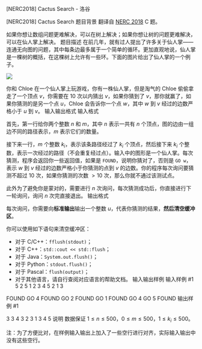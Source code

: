 



[NERC2018] Cactus Search - 洛谷














[NERC2018] Cactus Search
题目背景
翻译自 [NERC 2018](https://neerc.ifmo.ru/archive/2018/neerc-2018-statement.pdf) C 题。

如果你想让数组问题更难解决，可以在树上解决；如果你想让树的问题更难解决，可以在仙人掌上解决。
题目描述
在前几年，就有过人提出了许多关于仙人掌——连通无向图的问题，其中每条边最多属于一个简单的循环。更加直观地说，仙人掌是一棵树的概括，在这棵树上允许有一些环。下面的图片给出了仙人掌的一个例子。

![](https://cdn.luogu.com.cn/upload/image_hosting/a44vr6aa.png)

你和 Chloe 在一个仙人掌上玩游戏，你有一株仙人掌，但是淘气的 Chloe 偷偷拿走了一个顶点 $v$，你需要在 $10$ 次以内猜出 $v$，如果你猜到了 $v$，那你就赢了，如果你猜测的是另一个点 $u$，Chloe 会告诉你一个点 $w$，其中 $w$ 到 $v$ 经过的边数严格小于 $u$ 到 $v$。
输入输出格式
输入格式

首先，第一行给你两个整数 $n$ 和 $m$，其中 $n$ 表示一共有 $n$ 个顶点，图的边由一组边不同的路径表示，$m$ 表示它们的数量。

接下来一行，$m$ 个整数 $k_i$，表示该条路径经过了 $k_i$ 个顶点，然后接下来 $k_i$ 个整数，表示一次经过的路径（不会重复经过点）。输入中的图形是一个仙人掌。每次猜测，程序会返回你一些返回值，如果是 `FOUND`，说明你猜对了，否则是 `GO w`，表示 $w$ 到 $v$ 经过的边数严格小于你猜测的点到 $v$ 的边数。你的程序每次询问要猜测不超过 $10$ 次，如果你猜测的次数 $> 10$ 次，那么你就不通过该测试点。

此外为了避免你是蒙对的，需要进行 $n$ 次询问，每次猜测成功后，你直接进行下一轮询问，询问 $n$ 次完直接退出。
输出格式

每次询问，你需要向**标准输出**输出一个整数 $u$，代表你猜测的结果，**然后清空缓冲区**。

你可以使用如下语句来清空缓冲区：

- 对于 C/C++：`fflush(stdout)`；
- 对于 C++：`std::cout << std::flush`；
- 对于 Java：`System.out.flush()`；
- 对于 Python：`stdout.flush()`；
- 对于 Pascal：`flush(output)`；
- 对于其他语言，请自行查阅对应语言的帮助文档。
输入输出样例
输入样例 #1
5 2
5 1 2 3 4 5
2 1 3

FOUND
GO 4
FOUND
GO 2
FOUND
GO 1
FOUND
GO 4
GO 5
FOUND
输出样例 #1




3
3
4
3
2
3
1
3
4
5
说明
数据保证 $1 \leq n \leq 500$，$0 \leq m \leq 500$，$1 \leq k_i \leq 500$。

注：为了方便比对，在样例输入输出上加入了一些空行进行对齐，实际输入输出中没有这些空行。






